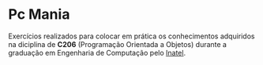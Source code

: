 # Pc Mania
Exercícios realizados para colocar em prática os conhecimentos adquiridos na diciplina de **C206** (Programação Orientada a Objetos) durante a graduação em Engenharia de Computação pelo [Inatel](https://inatel.br/home/).
